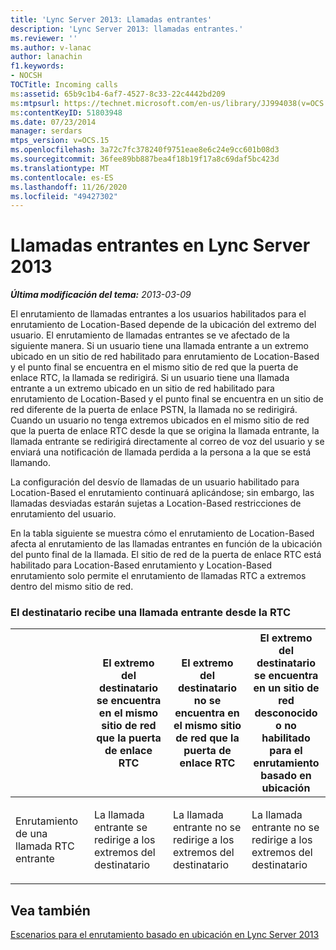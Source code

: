 ```yaml
---
title: 'Lync Server 2013: Llamadas entrantes'
description: 'Lync Server 2013: llamadas entrantes.'
ms.reviewer: ''
ms.author: v-lanac
author: lanachin
f1.keywords:
- NOCSH
TOCTitle: Incoming calls
ms:assetid: 65b9c1b4-6af7-4527-8c33-22c4442bd209
ms:mtpsurl: https://technet.microsoft.com/en-us/library/JJ994038(v=OCS.15)
ms:contentKeyID: 51803948
ms.date: 07/23/2014
manager: serdars
mtps_version: v=OCS.15
ms.openlocfilehash: 3a72c7fc378240f9751eae8e6c24e9cc601b08d3
ms.sourcegitcommit: 36fee89bb887bea4f18b19f17a8c69daf5bc423d
ms.translationtype: MT
ms.contentlocale: es-ES
ms.lasthandoff: 11/26/2020
ms.locfileid: "49427302"
---
```

# <a name="incoming-calls-in-lync-server-2013"></a>Llamadas entrantes en Lync Server 2013

<div data-xmlns="http://www.w3.org/1999/xhtml">

<div class="topic" data-xmlns="http://www.w3.org/1999/xhtml" data-msxsl="urn:schemas-microsoft-com:xslt" data-cs="https://msdn.microsoft.com/">

<div data-asp="https://msdn2.microsoft.com/asp">



</div>

<div id="mainSection">

<div id="mainBody">

<span> </span>

_**Última modificación del tema:** 2013-03-09_

El enrutamiento de llamadas entrantes a los usuarios habilitados para el enrutamiento de Location-Based depende de la ubicación del extremo del usuario. El enrutamiento de llamadas entrantes se ve afectado de la siguiente manera. Si un usuario tiene una llamada entrante a un extremo ubicado en un sitio de red habilitado para enrutamiento de Location-Based y el punto final se encuentra en el mismo sitio de red que la puerta de enlace RTC, la llamada se redirigirá. Si un usuario tiene una llamada entrante a un extremo ubicado en un sitio de red habilitado para enrutamiento de Location-Based y el punto final se encuentra en un sitio de red diferente de la puerta de enlace PSTN, la llamada no se redirigirá. Cuando un usuario no tenga extremos ubicados en el mismo sitio de red que la puerta de enlace RTC desde la que se origina la llamada entrante, la llamada entrante se redirigirá directamente al correo de voz del usuario y se enviará una notificación de llamada perdida a la persona a la que se está llamando.

La configuración del desvío de llamadas de un usuario habilitado para Location-Based el enrutamiento continuará aplicándose; sin embargo, las llamadas desviadas estarán sujetas a Location-Based restricciones de enrutamiento del usuario.

En la tabla siguiente se muestra cómo el enrutamiento de Location-Based afecta al enrutamiento de las llamadas entrantes en función de la ubicación del punto final de la llamada. El sitio de red de la puerta de enlace RTC está habilitado para Location-Based enrutamiento y Location-Based enrutamiento solo permite el enrutamiento de llamadas RTC a extremos dentro del mismo sitio de red.

### <a name="callee-receiving-an-inbound-call-from-the-pstn"></a>El destinatario recibe una llamada entrante desde la RTC

<table>
<colgroup>
<col style="width: 25%" />
<col style="width: 25%" />
<col style="width: 25%" />
<col style="width: 25%" />
</colgroup>
<thead>
<tr class="header">
<th></th>
<th>El extremo del destinatario se encuentra en el mismo sitio de red que la puerta de enlace RTC</th>
<th>El extremo del destinatario no se encuentra en el mismo sitio de red que la puerta de enlace RTC</th>
<th>El extremo del destinatario se encuentra en un sitio de red desconocido o no habilitado para el enrutamiento basado en ubicación</th>
</tr>
</thead>
<tbody>
<tr class="odd">
<td><p>Enrutamiento de una llamada RTC entrante</p></td>
<td><p>La llamada entrante se redirige a los extremos del destinatario</p></td>
<td><p>La llamada entrante no se redirige a los extremos del destinatario</p></td>
<td><p>La llamada entrante no se redirige a los extremos del destinatario</p></td>
</tr>
</tbody>
</table>

  

<div>

## <a name="see-also"></a>Vea también


[Escenarios para el enrutamiento basado en ubicación en Lync Server 2013](lync-server-2013-scenarios-for-location-based-routing.md)  
  

</div>

</div>

<span> </span>

</div>

</div>

</div>

